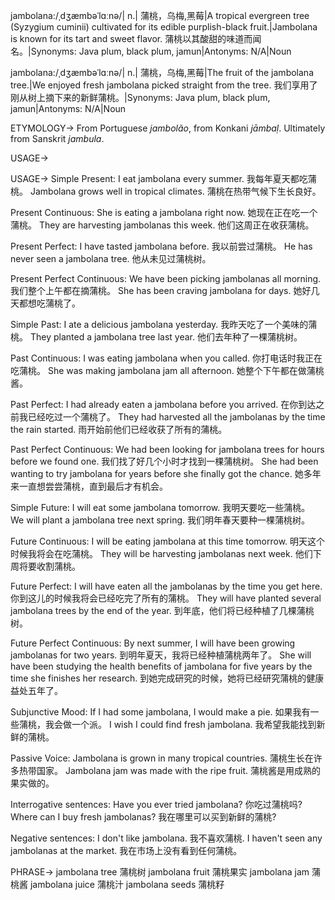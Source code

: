 jambolana:/ˌdʒæmbəˈlɑːnə/| n.|  蒲桃，乌梅,黑莓|A tropical evergreen tree (Syzygium cuminii) cultivated for its edible purplish-black fruit.|Jambolana is known for its tart and sweet flavor. 蒲桃以其酸甜的味道而闻名。|Synonyms: Java plum, black plum, jamun|Antonyms: N/A|Noun


jambolana:/ˌdʒæmbəˈlɑːnə/| n.|  蒲桃，乌梅,黑莓|The fruit of the jambolana tree.|We enjoyed fresh jambolana picked straight from the tree. 我们享用了刚从树上摘下来的新鲜蒲桃。|Synonyms: Java plum, black plum, jamun|Antonyms: N/A|Noun


ETYMOLOGY->
From Portuguese *jambolão*, from Konkani *jāmbaḷ*. Ultimately from Sanskrit *jambula*.

USAGE->

USAGE->
Simple Present:
I eat jambolana every summer. 我每年夏天都吃蒲桃。
Jambolana grows well in tropical climates. 蒲桃在热带气候下生长良好。

Present Continuous:
She is eating a jambolana right now. 她现在正在吃一个蒲桃。
They are harvesting jambolanas this week. 他们这周正在收获蒲桃。

Present Perfect:
I have tasted jambolana before. 我以前尝过蒲桃。
He has never seen a jambolana tree. 他从未见过蒲桃树。

Present Perfect Continuous:
We have been picking jambolanas all morning. 我们整个上午都在摘蒲桃。
She has been craving jambolana for days. 她好几天都想吃蒲桃了。

Simple Past:
I ate a delicious jambolana yesterday. 我昨天吃了一个美味的蒲桃。
They planted a jambolana tree last year. 他们去年种了一棵蒲桃树。

Past Continuous:
I was eating jambolana when you called. 你打电话时我正在吃蒲桃。
She was making jambolana jam all afternoon. 她整个下午都在做蒲桃酱。

Past Perfect:
I had already eaten a jambolana before you arrived. 在你到达之前我已经吃过一个蒲桃了。
They had harvested all the jambolanas by the time the rain started.  雨开始前他们已经收获了所有的蒲桃。

Past Perfect Continuous:
We had been looking for jambolana trees for hours before we found one. 我们找了好几个小时才找到一棵蒲桃树。
She had been wanting to try jambolana for years before she finally got the chance. 她多年来一直想尝尝蒲桃，直到最后才有机会。


Simple Future:
I will eat some jambolana tomorrow. 我明天要吃一些蒲桃。
We will plant a jambolana tree next spring. 我们明年春天要种一棵蒲桃树。


Future Continuous:
I will be eating jambolana at this time tomorrow. 明天这个时候我将会在吃蒲桃。
They will be harvesting jambolanas next week. 他们下周将要收割蒲桃。

Future Perfect:
I will have eaten all the jambolanas by the time you get here. 你到这儿的时候我将会已经吃完了所有的蒲桃。
They will have planted several jambolana trees by the end of the year. 到年底，他们将已经种植了几棵蒲桃树。


Future Perfect Continuous:
By next summer, I will have been growing jambolanas for two years. 到明年夏天，我将已经种植蒲桃两年了。
She will have been studying the health benefits of jambolana for five years by the time she finishes her research. 到她完成研究的时候，她将已经研究蒲桃的健康益处五年了。


Subjunctive Mood:
If I had some jambolana, I would make a pie. 如果我有一些蒲桃，我会做一个派。
I wish I could find fresh jambolana. 我希望我能找到新鲜的蒲桃。


Passive Voice:
Jambolana is grown in many tropical countries. 蒲桃生长在许多热带国家。
Jambolana jam was made with the ripe fruit. 蒲桃酱是用成熟的果实做的。

Interrogative sentences:
Have you ever tried jambolana? 你吃过蒲桃吗?
Where can I buy fresh jambolanas? 我在哪里可以买到新鲜的蒲桃?


Negative sentences:
I don't like jambolana. 我不喜欢蒲桃.
I haven't seen any jambolanas at the market. 我在市场上没有看到任何蒲桃。

PHRASE->
jambolana tree 蒲桃树
jambolana fruit 蒲桃果实
jambolana jam 蒲桃酱
jambolana juice 蒲桃汁
jambolana seeds 蒲桃籽
